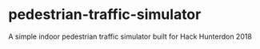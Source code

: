 # pedestrian-traffic-simulator
A simple indoor pedestrian traffic simulator built for Hack Hunterdon 2018
